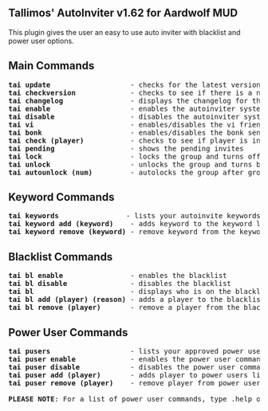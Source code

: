 Tallimos' AutoInviter v1.62 for Aardwolf MUD
--------------------------------------------
This plugin gives the user an easy to use auto inviter with blacklist and power user options.

Main Commands
-------------
<pre>
<b>tai update</b>                   - checks for the latest version of plugin and installs it
<b>tai checkversion</b>             - checks to see if there is a newer version of the plugin available
<b>tai changelog</b>                - displays the changelog for the plugin
<b>tai enable</b>                   - enables the autoinviter system
<b>tai disable</b>                  - disables the autoinviter system
<b>tai vi</b>                       - enables/disables the vi friendly option
<b>tai bonk</b>                     - enables/disables the bonk sent when someone is already in a group
<b>tai check (player)</b>           - checks to see if player is in group or not (i.e. Talia check)
<b>tai pending</b>                  - shows the pending invites
<b>tai lock</b>                     - locks the group and turns off the autoinvite without disabling system
<b>tai unlock</b>                   - unlocks the group and turns back on the autoinvite
<b>tai autounlock (num)</b>         - autolocks the group after group count reachs a certain point
</pre>

Keyword Commands
----------------
<pre>
<b>tai keywords</b>                - lists your autoinvite keywords 
<b>tai keyword add (keyword)</b>    - adds keyword to the keyword list. can be made up of multiple words
<b>tai keyword remove (keyword)</b> - remove keyword from the keyword list
</pre>

 Blacklist Commands
------------------
<pre>
<b>tai bl enable</b>                - enables the blacklist
<b>tai bl disable</b>               - disables the blacklist
<b>tai bl</b>                       - displays who is on the blacklist
<b>tai bl add (player) (reason)</b> - adds a player to the blacklist with the option to list the reason why
<b>tai bl remove (player)</b>       - remove a player from the blacklist
</pre>

Power User Commands
-------------------
<pre>
<b>tai pusers</b>                   - lists your approved power users
<b>tai puser enable</b>             - enables the power user commands
<b>tai puser disable</b>            - disables the power user commands
<b>tai puser add (player)</b>       - adds player to power users list
<b>tai puser remove (player)</b>    - remove player from power users list

<b>PLEASE NOTE</b>: For a list of power user commands, type .help on grouptell while the Power User system is ENABLED.
</pre>
